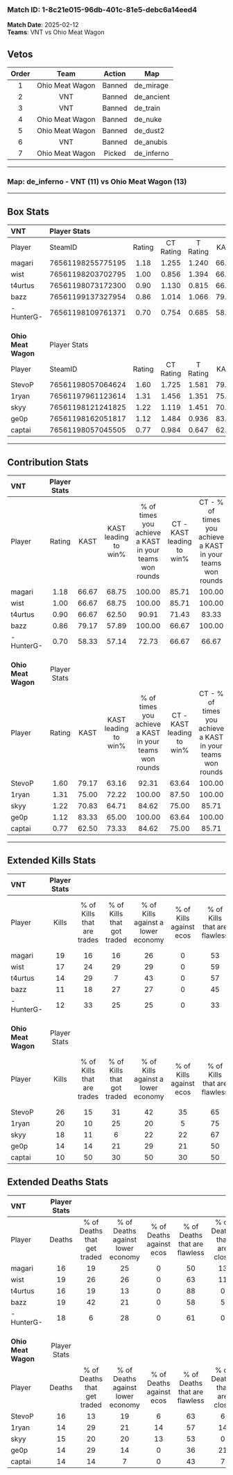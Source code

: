 ### Match ID: 1-8c21e015-96db-401c-81e5-debc6a14eed4  
**Match Date**: 2025-02-12  
**Teams**: VNT vs Ohio Meat Wagon  

## Vetos  

| Order | Team | Action | Map |
| :---: | :--: | :----: | --- |
| 1 | Ohio Meat Wagon | Banned | de_mirage |
| 2 | VNT | Banned | de_ancient |
| 3 | VNT | Banned | de_train |
| 4 | Ohio Meat Wagon | Banned | de_nuke |
| 5 | Ohio Meat Wagon | Banned | de_dust2 |
| 6 | VNT | Banned | de_anubis |
| 7 | Ohio Meat Wagon | Picked | de_inferno |

---  

### **Map**: de_inferno - VNT (11) vs Ohio Meat Wagon (13)  
---  

## Box Stats  

| **VNT**             | Player Stats      |        |           |          |       |       |       |         |        |      |     |
| :- | :- | :-: | :-: | :-: | :-: | :-: | :-: | :-: | :-: | :-: | :-: |
| Player              | SteamID           | Rating | CT Rating | T Rating | KAST  |  ADR  | Kills | Assists | Deaths | K/D  | HS% |
| magari              | 76561198255775195 |  1.18  |   1.255   |  1.240   | 66.67 | 82.8  |  19   |    9    |   16   | 1.19 | 42  |
| wist                | 76561198203702795 |  1.00  |   0.856   |  1.394   | 66.67 | 76.0  |  17   |    5    |   19   | 0.89 | 52  |
| t4urtus             | 76561198073172300 |  0.90  |   1.130   |  0.815   | 66.67 | 60.1  |  14   |    3    |   16   | 0.88 | 35  |
| bazz                | 76561199137327954 |  0.86  |   1.014   |  1.066   | 79.17 | 67.1  |  11   |    8    |   19   | 0.58 | 72  |
| -HunterG-           | 76561198109761371 |  0.70  |   0.754   |  0.685   | 58.33 | 52.9  |  12   |    2    |   18   | 0.67 | 41  |
|                     |                   |        |           |          |       |       |       |         |        |      |     |
|                     |                   |        |           |          |       |       |       |         |        |      |     |
|                     |                   |        |           |          |       |       |       |         |        |      |     |
| **Ohio Meat Wagon** | Player Stats      |        |           |          |       |       |       |         |        |      |     |
| Player              | SteamID           | Rating | CT Rating | T Rating | KAST  |  ADR  | Kills | Assists | Deaths | K/D  | HS% |
| StevoP              | 76561198057064624 |  1.60  |   1.725   |  1.581   | 79.17 | 112.3 |  26   |    6    |   16   | 1.63 | 26  |
| 1ryan               | 76561197961123614 |  1.31  |   1.456   |  1.351   | 75.00 | 86.2  |  20   |    5    |   14   | 1.43 | 55  |
| skyy                | 76561198121241825 |  1.22  |   1.119   |  1.451   | 70.83 | 91.7  |  18   |    7    |   15   | 1.20 | 83  |
| ge0p                | 76561198162051817 |  1.12  |   1.484   |  0.936   | 83.33 | 72.8  |  14   |    6    |   14   | 1.00 | 28  |
| captai              | 76561198057045505 |  0.77  |   0.984   |  0.647   | 62.50 | 52.1  |  10   |    9    |   14   | 0.71 | 20  |
---  

## Contribution Stats  

| **VNT**             | Player Stats |       |                      |                                                        |                           |                                                             |                          |                                                            |
| :- | :-: | :-: | :-: | :-: | :-: | :-: | :-: | :-: |
| Player              |    Rating    | KAST  | KAST leading to win% | % of times you achieve a KAST in your teams won rounds | CT - KAST leading to win% | CT - % of times you achieve a KAST in your teams won rounds | T - KAST leading to win% | T - % of times you achieve a KAST in your teams won rounds |
| magari              |     1.18     | 66.67 |        68.75         |                         100.00                         |           85.71           |                           100.00                            |          55.56           |                           100.00                           |
| wist                |     1.00     | 66.67 |        68.75         |                         100.00                         |           85.71           |                           100.00                            |          55.56           |                           100.00                           |
| t4urtus             |     0.90     | 66.67 |        62.50         |                         90.91                          |           71.43           |                            83.33                            |          55.56           |                           100.00                           |
| bazz                |     0.86     | 79.17 |        57.89         |                         100.00                         |           66.67           |                           100.00                            |          50.00           |                           100.00                           |
| -HunterG-           |     0.70     | 58.33 |        57.14         |                         72.73                          |           66.67           |                            66.67                            |          50.00           |                           80.00                            |
|                     |              |       |                      |                                                        |                           |                                                             |                          |                                                            |
|                     |              |       |                      |                                                        |                           |                                                             |                          |                                                            |
|                     |              |       |                      |                                                        |                           |                                                             |                          |                                                            |
| **Ohio Meat Wagon** | Player Stats |       |                      |                                                        |                           |                                                             |                          |                                                            |
| Player              |    Rating    | KAST  | KAST leading to win% | % of times you achieve a KAST in your teams won rounds | CT - KAST leading to win% | CT - % of times you achieve a KAST in your teams won rounds | T - KAST leading to win% | T - % of times you achieve a KAST in your teams won rounds |
| StevoP              |     1.60     | 79.17 |        63.16         |                         92.31                          |           63.64           |                           100.00                            |          62.50           |                           83.33                            |
| 1ryan               |     1.31     | 75.00 |        72.22         |                         100.00                         |           87.50           |                           100.00                            |          60.00           |                           100.00                           |
| skyy                |     1.22     | 70.83 |        64.71         |                         84.62                          |           75.00           |                            85.71                            |          55.56           |                           83.33                            |
| ge0p                |     1.12     | 83.33 |        65.00         |                         100.00                         |           63.64           |                           100.00                            |          66.67           |                           100.00                           |
| captai              |     0.77     | 62.50 |        73.33         |                         84.62                          |           75.00           |                            85.71                            |          71.43           |                           83.33                            |
---  

## Extended Kills Stats  

| **VNT**             | Player Stats |                            |                            |                                    |                         |                              |                                 |                                       |                    |           |
| :- | :-: | :-: | :-: | :-: | :-: | :-: | :-: | :-: | :-: | :-: |
| Player              |    Kills     | % of Kills that are trades | % of Kills that got traded | % of Kills against a lower economy | % of Kills against ecos | % of Kills that are flawless | % of Kills that are close duels | % of Kills that are assisted by flash | Pistol Round Kills | AWP Kills |
| magari              |      19      |             16             |             16             |                 26                 |            0            |              53              |                5                |                   0                   |         2          |     0     |
| wist                |      17      |             24             |             29             |                 29                 |            0            |              59              |               12                |                   6                   |         0          |     0     |
| t4urtus             |      14      |             29             |             7              |                 43                 |            0            |              57              |               14                |                   0                   |         10         |     2     |
| bazz                |      11      |             18             |             27             |                 27                 |            0            |              45              |                0                |                   9                   |         0          |     0     |
| -HunterG-           |      12      |             33             |             25             |                 25                 |            0            |              33              |               17                |                   0                   |         0          |     1     |
|                     |              |                            |                            |                                    |                         |                              |                                 |                                       |                    |           |
|                     |              |                            |                            |                                    |                         |                              |                                 |                                       |                    |           |
|                     |              |                            |                            |                                    |                         |                              |                                 |                                       |                    |           |
| **Ohio Meat Wagon** | Player Stats |                            |                            |                                    |                         |                              |                                 |                                       |                    |           |
| Player              |    Kills     | % of Kills that are trades | % of Kills that got traded | % of Kills against a lower economy | % of Kills against ecos | % of Kills that are flawless | % of Kills that are close duels | % of Kills that are assisted by flash | Pistol Round Kills | AWP Kills |
| StevoP              |      26      |             15             |             31             |                 42                 |           35            |              65              |                4                |                   4                   |         11         |     1     |
| 1ryan               |      20      |             10             |             25             |                 20                 |            5            |              75              |                5                |                  10                   |         0          |     5     |
| skyy                |      18      |             11             |             6              |                 22                 |           22            |              67              |                0                |                   0                   |         0          |     4     |
| ge0p                |      14      |             14             |             21             |                 29                 |           21            |              50              |               14                |                   0                   |         0          |     0     |
| captai              |      10      |             50             |             30             |                 50                 |           30            |              50              |               10                |                   0                   |         0          |     0     |
## Extended Deaths Stats  

| **VNT**             | Player Stats |                             |                                   |                          |                               |                            |                           |               |
| :- | :-: | :-: | :-: | :-: | :-: | :-: | :-: | :-: |
| Player              |    Deaths    | % of Deaths that get traded | % of Deaths against lower economy | % of Deaths against ecos | % of Deaths that are flawless | % of Deaths that are close | % of Deaths while blinded | Deaths to AWP |
| magari              |      16      |             19              |                25                 |            0             |              50               |             13             |             0             |       1       |
| wist                |      19      |             26              |                26                 |            0             |              63               |             11             |             5             |       2       |
| t4urtus             |      16      |             19              |                13                 |            0             |              88               |             0              |             6             |       2       |
| bazz                |      19      |             42              |                21                 |            0             |              58               |             5              |             5             |       2       |
| -HunterG-           |      18      |              6              |                28                 |            0             |              61               |             0              |             0             |       4       |
|                     |              |                             |                                   |                          |                               |                            |                           |               |
|                     |              |                             |                                   |                          |                               |                            |                           |               |
|                     |              |                             |                                   |                          |                               |                            |                           |               |
| **Ohio Meat Wagon** | Player Stats |                             |                                   |                          |                               |                            |                           |               |
| Player              |    Deaths    | % of Deaths that get traded | % of Deaths against lower economy | % of Deaths against ecos | % of Deaths that are flawless | % of Deaths that are close | % of Deaths while blinded | Deaths to AWP |
| StevoP              |      16      |             13              |                19                 |            6             |              63               |             6              |             0             |       4       |
| 1ryan               |      14      |             29              |                21                 |            14            |              57               |             14             |             0             |       3       |
| skyy                |      15      |             20              |                20                 |            13            |              53               |             0              |             7             |       1       |
| ge0p                |      14      |             29              |                14                 |            0             |              36               |             21             |             0             |       1       |
| captai              |      14      |             14              |                 7                 |            0             |              43               |             7              |             7             |       3       |
